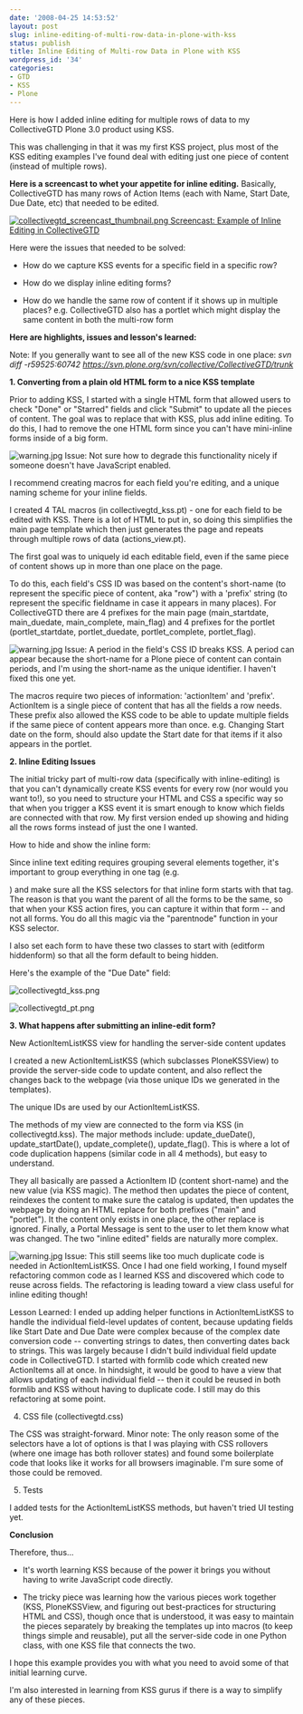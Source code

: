 ```yaml
---
date: '2008-04-25 14:53:52'
layout: post
slug: inline-editing-of-multi-row-data-in-plone-with-kss
status: publish
title: Inline Editing of Multi-row Data in Plone with KSS
wordpress_id: '34'
categories:
- GTD
- KSS
- Plone
---
```


Here is how I added inline editing for multiple rows of data to my CollectiveGTD Plone 3.0 product using KSS.

This was challenging in that it was my first KSS project, plus most of the KSS editing examples I've found deal with editing just one piece of content (instead of multiple rows).

**Here is a screencast to whet your appetite for inline editing.**  Basically, CollectiveGTD has many rows of Action Items (each with Name, Start Date, Due Date, etc) that needed to be edited.



[![collectivegtd_screencast_thumbnail.png](/images/post/2008/04/collectivegtd_screencast_thumbnail.png)
Screencast: Example of Inline Editing in CollectiveGTD](/images/post/2008/04/collectivegtd_inline.mov)

Here were the issues that needed to be solved:



	
  * How do we capture KSS events for a specific field in a specific row?

	
  * How do we display inline editing forms?

	
  * How do we handle the same row of content if it shows up in multiple places? e.g. CollectiveGTD also has a portlet which might display the same content in both the multi-row form


**Here are highlights, issues and lesson's learned:**

Note: If you generally want to see all of the new KSS code in one place:
_svn diff -r59525:60742 https://svn.plone.org/svn/collective/CollectiveGTD/trunk_

**1. Converting from a plain old HTML form to a nice KSS template**

Prior to adding KSS, I started with a single HTML form that allowed users to check "Done" or "Starred" fields and click "Submit" to update all the pieces of content.  The goal was to replace that with KSS, plus add inline editing. To do this, I had to remove the one HTML form since you can't have mini-inline forms inside of a big form.

![warning.jpg](/images/post/2008/04/warning.jpg) Issue: Not sure how to degrade this functionality nicely if someone doesn't have JavaScript enabled.

I recommend creating macros for each field you're editing, and a unique naming scheme for your inline fields.

I created 4 TAL macros (in collectivegtd_kss.pt) - one for each field to be edited with KSS.  There is a lot of HTML to put in, so doing this simplifies the main page template which then just generates the page and repeats through multiple rows of data (actions_view.pt).

The first goal was to uniquely id each editable field, even if the same piece of content shows up in more than one place on the page.

To do this, each field's CSS ID was based on the content's short-name (to represent the specific piece of content, aka "row") with a 'prefix' string (to represent the specific fieldname in case it appears in many places).  For CollectiveGTD there are 4 prefixes for the main page (main_startdate, main_duedate, main_complete, main_flag) and 4 prefixes for the portlet (portlet_startdate, portlet_duedate, portlet_complete, portlet_flag).

![warning.jpg](/images/post/2008/04/warning.jpg) Issue: A period in the field's CSS ID breaks KSS.  A period can appear because the short-name for a Plone piece of content can contain periods, and I'm using the short-name as the unique identifier.  I haven't fixed this one yet.

The macros require two pieces of information: 'actionItem' and 'prefix'.  ActionItem is a single piece of content that has all the fields a row needs.    These prefix also allowed the KSS code to be able to update multiple fields if the same piece of content appears more than once.  e.g. Changing Start date on the form, should also update the Start date for that items if it also appears in the portlet.

**2. Inline Editing Issues**

The initial tricky part of multi-row data (specifically with inline-editing) is that you can't dynamically create KSS events for every row (nor would you want to!), so you need to structure your HTML and CSS a specific way so that when you trigger a KSS event it is smart enough to know which fields are connected with that row. My first version ended up showing and hiding all the rows forms instead of just the one I wanted.

How to hide and show the inline form:

Since inline text editing requires grouping several elements together, it's important to group everything in one tag (e.g. <div>) and make sure all the KSS selectors for that inline form starts with that tag.  The reason is that you want the parent of all the forms to be the same, so that when your KSS action fires, you can capture it within that form -- and not all forms.  You do all this magic via the "parentnode" function in your KSS selector.

I also set each form to have these two classes to start with (editform hiddenform) so that all the form default to being hidden.

Here's the example of the "Due Date" field:

![collectivegtd_kss.png](/images/post/2008/04/collectivegtd_kss.png)

![collectivegtd_pt.png](/images/post/2008/04/collectivegtd_pt.png)

**3. What happens after submitting an inline-edit form?**

New ActionItemListKSS view for handling the server-side content updates

I created a new ActionItemListKSS (which subclasses PloneKSSView) to provide the server-side code to update content, and also reflect the changes back to the webpage (via those unique IDs we generated in the templates).

The unique IDs are used by our ActionItemListKSS.

The methods of my view are connected to the form via KSS (in collectivegtd.kss).  The major methods include: update_dueDate(), update_startDate(), update_complete(), update_flag().  This is where a lot of code duplication happens (similar code in all 4 methods), but easy to understand.

They all basically are passed a ActionItem ID (content short-name) and the new value (via KSS magic).  The method then updates the piece of content, reindexes the content to make sure the catalog is updated, then updates the webpage by doing an HTML replace for both prefixes ("main" and "portlet").  It the content only exists in one place, the other replace is ignored.  Finally, a Portal Message is sent to the user to let them know what was changed.  The two "inline edited" fields are naturally more complex.

![warning.jpg](/images/post/2008/04/warning.jpg) Issue: This still seems like too much duplicate code is needed in ActionItemListKSS. Once I had one field working, I found myself refactoring common code as I learned KSS and discovered which code to reuse across fields.  The refactoring is leading toward a view class useful for inline editing though!

Lesson Learned: I ended up adding helper functions in ActionItemListKSS to handle the individual field-level updates of content, because updating fields like Start Date and Due Date were complex because of the complex date conversion code -- converting strings to dates, then converting dates back to strings. This was largely because I didn't build individual field update code in CollectiveGTD.  I started with formlib code which created new ActionItems all at once.  In hindsight, it would be good to have a view that allows updating of each individual field -- then it could be reused in both formlib and KSS without having to duplicate code.  I still may do this refactoring at some point.

4. CSS file (collectivegtd.css)

The CSS was straight-forward.  Minor note: The only reason some of the selectors have a lot of options is that I was playing with CSS rollovers (where one image has both rollover states) and found some boilerplate code that looks like it works for all browsers imaginable.  I'm sure some of those could be removed.

5. Tests

I added tests for the ActionItemListKSS methods, but haven't tried UI testing yet.

**Conclusion**

Therefore, thus...

* It's worth learning KSS because of the power it brings you without having to write JavaScript code directly.

* The tricky piece was learning how the various pieces work together (KSS, PloneKSSView, and figuring out best-practices for structuring HTML and CSS), though once that is understood, it was easy to maintain the pieces separately by breaking the templates up into macros (to keep things simple and reusable), put all the server-side code in one Python class, with one KSS file that connects the two.

I hope this example provides you with what you need to avoid some of that initial learning curve.

I'm also interested in learning from KSS gurus if there is a way to simplify any of these pieces.
